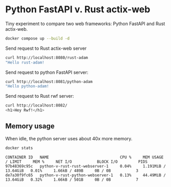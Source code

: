 # Python FastAPI v. Rust actix-web

Tiny experiment to compare two web frameworks: Python FastAPI and Rust actix-web.

```bash
docker compose up --build -d
```

Send request to Rust actix-web server

```bash
curl http://localhost:8080/rust-adam
"Hello rust-adam!
```

Send request to python FastAPI server:

```bash
curl http://localhost:8081/python-adam
"Hello python-adam!
```

Send request to Rust rwf server:

```bash
curl http://localhost:8082/
<h1>Hey Rwf!</h1>
```

## Memory usage

When idle, the python server uses about 40x more memory.

```bash
docker stats
```

```text
CONTAINER ID   NAME                               CPU %     MEM USAGE / LIMIT     MEM %     NET I/O           BLOCK I/O         PIDS
97b48369c95c   python-v-rust-rust-webserver-1     0.04%     1.191MiB / 13.64GiB   0.01%     1.66kB / 489B     0B / 0B           3
de7a30f9fc65   python-v-rust-python-webserver-1   0.13%     44.49MiB / 13.64GiB   0.32%     1.66kB / 501B     0B / 0B           7
```
